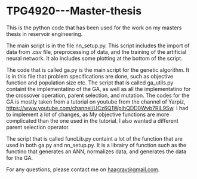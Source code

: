 # TPG4920---Master-thesis
This is the python code that has been used for the work on my masters thesis in reservoir engineering.

The main script is in the file nn_setup.py. This script includes the import of data from .csv file, preprocessing of data, and the training of the artificial neural network.
It alo includes some plotting at the bottom of the script. 

The code that is called ga.py is the main script for the genetic algorithm. It is in this file that problem specifications are done, such as objective function and population size etc.
The script that is called ga_utils.py containt the implementatino of the GA, as well as all the implementatino for the crossover operation, parent selection, and mutation.
The codes for the GA is mostly taken from a tutorial on youtube from the channel of Yarpiz, https://www.youtube.com/channel/UCz6Q1WpIhQDD0Wvb7RlL9Sw. I had to implement a lot of changes, as My objective functions are more complicated than the one used in the tutorial. I also wanted a different parent selection operator. 


The script that is called funcLib.py containt a lot of the function that are used in both ga.py and nn_setup.py.
It is a librairy of function such as the functino that generates an ANN, normalizes data, and generates the data for the GA.

For any questions, please contact me on haagrav@gmail.com.

